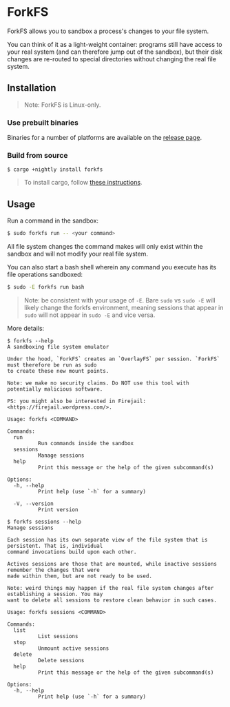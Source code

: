 # ForkFS

ForkFS allows you to sandbox a process's changes to your file system.

You can think of it as a light-weight container: programs still have access to your real system
(and can therefore jump out of the sandbox), but their disk changes are re-routed to special
directories without changing the real file system.

## Installation

> Note: ForkFS is Linux-only.

### Use prebuilt binaries

Binaries for a number of platforms are available on the
[release page](https://github.com/SUPERCILEX/forkfs/releases/latest).

### Build from source

```console,ignore
$ cargo +nightly install forkfs
```

> To install cargo, follow
> [these instructions](https://doc.rust-lang.org/cargo/getting-started/installation.html).

## Usage

Run a command in the sandbox:

```sh
$ sudo forkfs run -- <your command>
```

All file system changes the command makes will only exist within the sandbox and will not modify
your real file system.

You can also start a bash shell wherein any command you execute has its file operations sandboxed:

```sh
$ sudo -E forkfs run bash
```

> Note: be consistent with your usage of `-E`. Bare `sudo` vs `sudo -E` will likely change the
> forkfs environment, meaning sessions that appear in `sudo` will not appear in `sudo -E` and vice
> versa.

More details:

```console
$ forkfs --help
A sandboxing file system emulator

Under the hood, `ForkFS` creates an `OverlayFS` per session. `ForkFS` must therefore be run as sudo
to create these new mount points.

Note: we make no security claims. Do NOT use this tool with potentially malicious software.

PS: you might also be interested in Firejail: <https://firejail.wordpress.com/>.

Usage: forkfs <COMMAND>

Commands:
  run
          Run commands inside the sandbox
  sessions
          Manage sessions
  help
          Print this message or the help of the given subcommand(s)

Options:
  -h, --help
          Print help (use `-h` for a summary)

  -V, --version
          Print version

$ forkfs sessions --help
Manage sessions

Each session has its own separate view of the file system that is persistent. That is, individual
command invocations build upon each other.

Actives sessions are those that are mounted, while inactive sessions remember the changes that were
made within them, but are not ready to be used.

Note: weird things may happen if the real file system changes after establishing a session. You may
want to delete all sessions to restore clean behavior in such cases.

Usage: forkfs sessions <COMMAND>

Commands:
  list
          List sessions
  stop
          Unmount active sessions
  delete
          Delete sessions
  help
          Print this message or the help of the given subcommand(s)

Options:
  -h, --help
          Print help (use `-h` for a summary)

```

